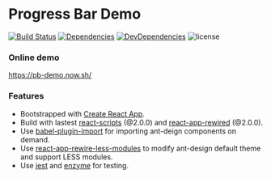 # Progress Bar Demo

[![Build Status](https://travis-ci.org/mdluo/pb-demo.svg?branch=master)](https://travis-ci.org/mdluo/pb-demo)
[![Dependencies](https://img.shields.io/david/mdluo/pb-demo.svg)](https://david-dm.org/mdluo/pb-demo)
[![DevDependencies](https://img.shields.io/david/dev/mdluo/pb-demo.svg)](https://david-dm.org/mdluo/pb-demo#info=devDependencies&view=list)
![license](https://img.shields.io/github/license/mdluo/pb-demo.svg)


### Online demo

https://pb-demo.now.sh/

### Features

- Bootstrapped with [Create React App](https://github.com/facebookincubator/create-react-app).
- Build with lastest [react-scripts](https://www.npmjs.com/package/react-scripts) (@2.0.0) and [react-app-rewired](https://github.com/timarney/react-app-rewired) (@2.0.0).
- Use [babel-plugin-import](https://github.com/ant-design/babel-plugin-import) for importing ant-deign components on demand.
- Use [react-app-rewire-less-modules](https://github.com/andriijas/react-app-rewire-less-modules) to modify ant-design default theme and support LESS modules.
- Use [jest](https://github.com/facebook/jest) and [enzyme](https://github.com/airbnb/enzyme) for testing.
